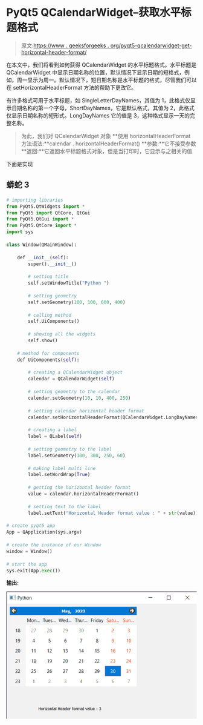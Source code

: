 # PyQt5 QCalendarWidget–获取水平标题格式

> 原文:[https://www . geeksforgeeks . org/pyqt5-qcalendarwidget-get-horizontal-header-format/](https://www.geeksforgeeks.org/pyqt5-qcalendarwidget-getting-horizontal-header-format/)

在本文中，我们将看到如何获得 QCalendarWidget 的水平标题格式。水平标题是 QCalendarWidget 中显示日期名称的位置，默认情况下显示日期的短格式，例如，周一显示为周一。默认情况下，短日期名称是水平标题的格式，尽管我们可以在 setHorizontalHeaderFormat 方法的帮助下更改它。

有许多格式可用于水平标题，如 SingleLetterDayNames，其值为 1，此格式仅显示日期名称的第一个字母，ShortDayNames，它是默认格式，其值为 2，此格式仅显示日期名称的短形式。LongDayNames 它的值是 3，这种格式显示一天的完整名称。

> 为此，我们对 QCalendarWidget 对象
> **使用 horizontalHeaderFormat 方法语法:**calendar . horizontalHeaderFormat()
> **参数:**它不接受参数
> **返回:**它返回水平标题格式对象，但是当打印时，它显示与之相关的值

下面是实现

## 蟒蛇 3

```py
# importing libraries
from PyQt5.QtWidgets import *
from PyQt5 import QtCore, QtGui
from PyQt5.QtGui import *
from PyQt5.QtCore import *
import sys

class Window(QMainWindow):

    def __init__(self):
        super().__init__()

        # setting title
        self.setWindowTitle("Python ")

        # setting geometry
        self.setGeometry(100, 100, 600, 400)

        # calling method
        self.UiComponents()

        # showing all the widgets
        self.show()

    # method for components
    def UiComponents(self):

        # creating a QCalendarWidget object
        calendar = QCalendarWidget(self)

        # setting geometry to the calendar
        calendar.setGeometry(10, 10, 400, 250)

        # setting calendar horizontal header format
        calendar.setHorizontalHeaderFormat(QCalendarWidget.LongDayNames)

        # creating a label
        label = QLabel(self)

        # setting geometry to the label
        label.setGeometry(100, 300, 250, 60)

        # making label multi line
        label.setWordWrap(True)

        # getting the horizontal header format
        value = calendar.horizontalHeaderFormat()

        # setting text to the label
        label.setText("Horizontal Header format value : " + str(value))

# create pyqt5 app
App = QApplication(sys.argv)

# create the instance of our Window
window = Window()

# start the app
sys.exit(App.exec())
```

**输出:**

![](img/168861d94e2305fd82e78d4ab145b6f3.png)